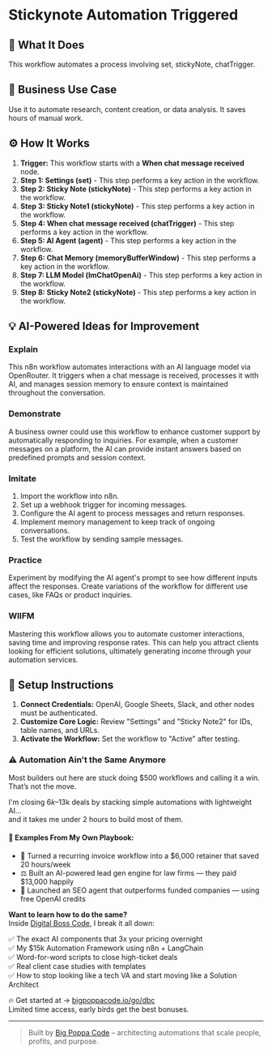 # Stickynote Automation Triggered

## 🚀 What It Does
This workflow automates a process involving set, stickyNote, chatTrigger.

## 💼 Business Use Case
Use it to automate research, content creation, or data analysis. It saves hours of manual work.

## ⚙️ How It Works
1.  **Trigger:** This workflow starts with a **When chat message received** node.
2. **Step 1: Settings (set)** - This step performs a key action in the workflow.
3. **Step 2: Sticky Note (stickyNote)** - This step performs a key action in the workflow.
4. **Step 3: Sticky Note1 (stickyNote)** - This step performs a key action in the workflow.
5. **Step 4: When chat message received (chatTrigger)** - This step performs a key action in the workflow.
6. **Step 5: AI Agent (agent)** - This step performs a key action in the workflow.
7. **Step 6: Chat Memory (memoryBufferWindow)** - This step performs a key action in the workflow.
8. **Step 7: LLM Model (lmChatOpenAi)** - This step performs a key action in the workflow.
9. **Step 8: Sticky Note2 (stickyNote)** - This step performs a key action in the workflow.

## 💡 AI-Powered Ideas for Improvement
### Explain
This n8n workflow automates interactions with an AI language model via OpenRouter. It triggers when a chat message is received, processes it with AI, and manages session memory to ensure context is maintained throughout the conversation.

### Demonstrate
A business owner could use this workflow to enhance customer support by automatically responding to inquiries. For example, when a customer messages on a platform, the AI can provide instant answers based on predefined prompts and session context.

### Imitate
1. Import the workflow into n8n.
2. Set up a webhook trigger for incoming messages.
3. Configure the AI agent to process messages and return responses.
4. Implement memory management to keep track of ongoing conversations.
5. Test the workflow by sending sample messages.

### Practice
Experiment by modifying the AI agent's prompt to see how different inputs affect the responses. Create variations of the workflow for different use cases, like FAQs or product inquiries.

### WIIFM
Mastering this workflow allows you to automate customer interactions, saving time and improving response rates. This can help you attract clients looking for efficient solutions, ultimately generating income through your automation services.

## 🔧 Setup Instructions
1. **Connect Credentials:** OpenAI, Google Sheets, Slack, and other nodes must be authenticated.
2. **Customize Core Logic:** Review "Settings" and "Sticky Note2" for IDs, table names, and URLs.
3. **Activate the Workflow:** Set the workflow to "Active" after testing.

### ⚠️ Automation Ain’t the Same Anymore

Most builders out here are stuck doing $500 workflows and calling it a win.  
That’s not the move.  

I'm closing $6k–$13k deals by stacking simple automations with lightweight AI...  
and it takes me under 2 hours to build most of them.

#### 🧠 Examples From My Own Playbook:
- 🔁 Turned a recurring invoice workflow into a $6,000 retainer that saved 20 hours/week  
- ⚖️ Built an AI-powered lead gen engine for law firms — they paid $13,000 happily  
- 🚀 Launched an SEO agent that outperforms funded companies — using free OpenAI credits  

**Want to learn how to do the same?**  
Inside [Digital Boss Code](https://bigpoppacode.io/go/dbc), I break it all down:

✅ The exact AI components that 3x your pricing overnight  
✅ My $15k Automation Framework using n8n + LangChain  
✅ Word-for-word scripts to close high-ticket deals  
✅ Real client case studies with templates  
✅ How to stop looking like a tech VA and start moving like a Solution Architect  

🔥 Get started at → [bigpoppacode.io/go/dbc](https://bigpoppacode.io/go/dbc)  
Limited time access, early birds get the best bonuses.

---
> Built by [Big Poppa Code](https://bigpoppacode.io) – architecting automations that scale people, profits, and purpose.
